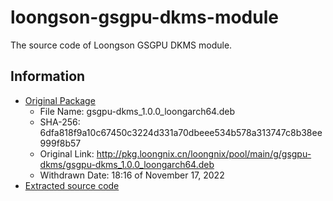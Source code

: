 # loongson-gsgpu-dkms-module

The source code of Loongson GSGPU DKMS module.

## Information

- [Original Package](Package/gsgpu-dkms_1.0.0_loongarch64.deb)
  - File Name: gsgpu-dkms_1.0.0_loongarch64.deb
  - SHA-256: 6dfa818f9a10c67450c3224d331a70dbeee534b578a313747c8b38ee999f8b57
  - Original Link: http://pkg.loongnix.cn/loongnix/pool/main/g/gsgpu-dkms/gsgpu-dkms_1.0.0_loongarch64.deb
  - Withdrawn Date: 18:16 of November 17, 2022 
- [Extracted source code](Source/gsgpu-1.0.0)
